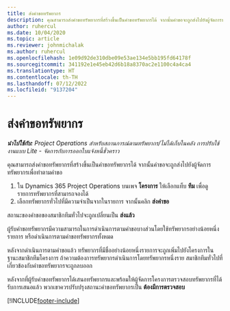 ```yaml
---
title: ส่งคำขอทรัพยากร
description: คุณสามารถส่งคำขอทรัพยากรที่สร้างขึ้นเป็นคำขอทรัพยากรได้ จากนั้นคำขอจะถูกส่งไปยังผู้จัดการทรัพยากรเพื่อทำตามคำขอ
author: ruhercul
ms.date: 10/04/2020
ms.topic: article
ms.reviewer: johnmichalak
ms.author: ruhercul
ms.openlocfilehash: 1e09d92de310dbe09e53ae134e5bb195fd64178f
ms.sourcegitcommit: 341192e1e45eb42d6b18a8370ac2e1100c4a4ca4
ms.translationtype: HT
ms.contentlocale: th-TH
ms.lasthandoff: 07/12/2022
ms.locfileid: "9137204"
---
```

# <a name="submit-a-resource-request"></a>ส่งคำขอทรัพยากร

_**นำไปใช้กับ:** Project Operations สำหรับสถานการณ์ตามทรัพยากร/ไม่ได้เก็บในคลัง การปรับใช้งานแบบ Lite - จัดการกับการออกใบแจ้งหนี้ชั่วคราว_

คุณสามารถส่งคำขอทรัพยากรที่สร้างขึ้นเป็นคำขอทรัพยากรได้ จากนั้นคำขอจะถูกส่งไปยังผู้จัดการทรัพยากรเพื่อทำตามคำขอ

1. ใน Dynamics 365 Project Operations บนเพจ **โครงการ** ให้เลือกแท็บ **ทีม** เพื่อดูรายการทรัพยากรที่สามารถจองได้ 
2. เลือกทรัพยากรทั่วไปที่มีความจำเป็นจากในรายการ จากนั้นคลิก **ส่งคำขอ**

สถานะของคำขอของสมาชิกทีมทั่วไปจะถูกเปลี่ยนเป็น **ส่งแล้ว**

ผู้รับคำขอทรัพยากรมีความสามารถในการดำเนินการตามคำขอบางส่วนโดยใช้ทรัพยากรอย่างน้อยหนึ่งรายการ หรือดำเนินการตามคำขอทรัพยากรทั้งหมด

หลังจากดำเนินการตามคำขอแล้ว ทรัพยากรที่มีชื่ออย่างน้อยหนึ่งรายการจะถูกเพิ่มไปยังโครงการในฐานะสมาชิกทีมโครงการ ถ้าความต้องการทรัพยากรดำเนินการโดยทรัพยากรหนึ่งราย สมาชิกทีมทั่วไปที่เกี่ยวข้องกับคำขอทรัพยากรจะถูกลบออก 

หลังจากที่ผู้รับคำขอทรัพยากรได้เสนอทรัพยากรและพร้อมให้ผู้จัดการโครงการตรวจสอบทรัพยากรที่ได้รับการเสนอแล้ว พวกเขาควรปรับปรุงสถานะคำขอทรัพยากรเป็น **ต้องมีการตรวจสอบ**


[!INCLUDE[footer-include](../includes/footer-banner.md)]
